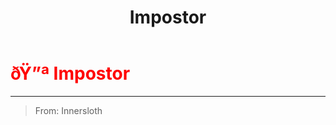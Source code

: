 ﻿---
lang: en-US
title: Impostor
prev:
next:
---

# <font color="red">ðŸ”ª <b>Impostor</b></font> <Badge text="Vanilla" type="tip" vertical="middle"/>
---

> From: Innersloth
